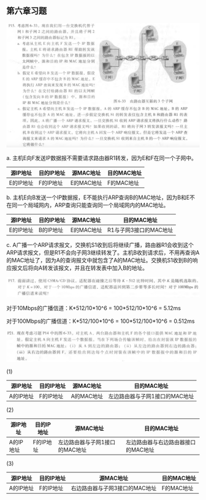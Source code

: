 ## 第六章习题

![](P15.jpg)

a. 主机E向F发送IP数据报不需要请求路由器R1转发，因为E和F在同一个子网中。

| 源IP地址  | 目的IP地址 | 源MAC地址  | 目的MAC地址 |
| --------- | ---------- | ---------- | ----------- |
| E的IP地址 | F的IP地址  | E的MAC地址 | F的MAC地址  |

b. 主机E向B发送一个IP数据报，E不能执行ARP查询B的MAC地址，因为B和E不在同一个局域网内，ARP查询只能查询同一个局域网内的MAC地址。

| 源IP地址  | 目的IP地址 | 源MAC地址  | 目的MAC地址            |
| --------- | ---------- | ---------- | ---------------------- |
| E的IP地址 | B的IP地址  | E的MAC地址 | R1与子网3接口的MAC地址 |

c. A广播一个ARP请求报文，交换机S1收到后将继续广播，路由器R1会收到这个ARP请求报文，但是R1不会向子网3继续转发了。主机B收到请求后，不用再查询A的MAC地址了，因为A的查询报文中就包含了A的MAC地址。交换机S1收到B的响应报文后将向A转发该报文，并且在转发表中加入B的地址。

![](P17.jpg)

对于10Mbps的广播信道：K\*512/10\*10^6 = 100\*512/10\*10^6 = 5.12ms

对于100Mbps的广播信道：K\*512/100\*10^6 = 100\*512/100\*10^6 = 0.512ms

![](P21.jpg)

(1)

| 源IP地址  | 目的IP地址 | 源MAC地址  | 目的MAC地址                    |
| --------- | ---------- | ---------- | ------------------------------ |
| A的IP地址 | F的IP地址  | A的MAC地址 | 左边路由器与子网1接口的MAC地址 |

(2)

| 源IP地址  | 目的IP地址 | 源MAC地址                      | 目的MAC地址                         |
| --------- | ---------- | ------------------------------ | ----------------------------------- |
| A的IP地址 | F的IP地址  | 左边路由器与子网1接口的MAC地址 | 左边路由器与右边路由器接口的MAC地址 |

(3)

| 源IP地址  | 目的IP地址 | 源MAC地址                      | 目的MAC地址 |
| --------- | ---------- | ------------------------------ | ----------- |
| A的IP地址 | F的IP地址  | 右边路由器与子网3接口的MAC地址 | F的MAC地址  |

